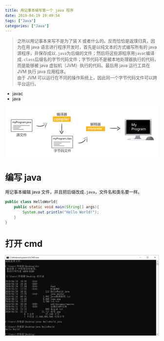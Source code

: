 ```yaml
---
title: 用记事本编写第一个 java 程序
date: 2019-04-19 19:49:54
tags: ["Java"]
categories: ["Java"]
---
```


> 之所以用记事本来写不是为了装 X 或者什么的。反而恰恰是返璞归真，因为在用 java 语言进行程序开发时，首先是以纯文本的方式编写所有的 java 源程序，并保存成以`.java`为后缀的文件；然后将这些源程序用`javac`编译成`.class`后缀名的字节代码文件；字节代码不是被本地处理器执行的代码，而是能够被 java 虚拟机（JVM）执行的代码。最后用 java 运行工具在 JVM 执行 java 应用程序。  
由于 JVM 可以运行在不同的操作系统上，因此同一个字节代码文件可以跨平台运行。  
- javac
- java

<!--more-->

![](images/2.png)

# 编写 java
用记事本编辑 java 文件，并且把后缀改成`.java`，文件名和类名要一样。

```java
public class HelloWorld{
	public static void main(String[] args){
		System.out.println("Hello World!");
	}
}
```
# 打开 cmd
![](images/1.png)